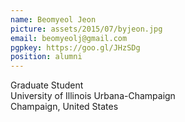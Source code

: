 ```yaml
---
name: Beomyeol Jeon
picture: assets/2015/07/byjeon.jpg  
email: beomyeolj@gmail.com
pgpkey: https://goo.gl/JHzSDg
position: alumni
---
```

Graduate Student  
University of Illinois Urbana-Champaign  
Champaign, United States  

